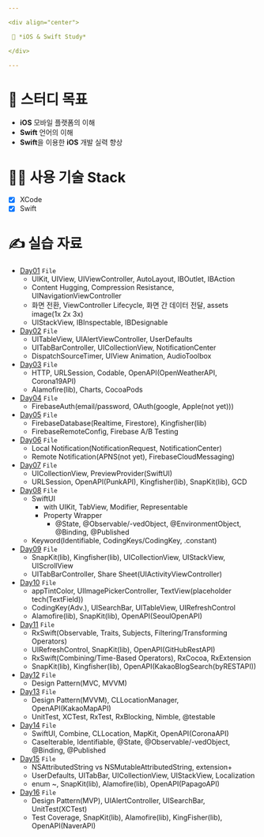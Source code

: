 ```yaml
---

<div align="center">

 💜 *iOS & Swift Study*

</div>

---
```


# 🧐 스터디 목표
- **iOS** 모바일 플랫폼의 이해  
- **Swift** 언어의 이해  
- **Swift**을 이용한 **iOS** 개발 실력 향상  

# 👨‍💻 사용 기술 Stack
- [x] XCode  
- [x] Swift  

# ✍️ 실습 자료
- [Day01](https://github.com/DCherish/iOS_N_Swift/tree/main/Day01) `File`  
  - UIKit, UIView, UIViewController, AutoLayout, IBOutlet, IBAction  
  - Content Hugging, Compression Resistance, UINavigationViewController  
  - 화면 전환, ViewController Lifecycle, 화면 간 데이터 전달, assets image(1x 2x 3x)  
  - UIStackView, IBInspectable, IBDesignable  
- [Day02](https://github.com/DCherish/iOS_N_Swift/tree/main/Day02) `File`  
  - UITableView, UIAlertViewController, UserDefaults  
  - UITabBarController, UICollectionView, NotificationCenter  
  - DispatchSourceTimer, UIView Animation, AudioToolbox  
- [Day03](https://github.com/DCherish/iOS_N_Swift/tree/main/Day03) `File`  
  - HTTP, URLSession, Codable, OpenAPI(OpenWeatherAPI, Corona19API)  
  - Alamofire(lib), Charts, CocoaPods  
- [Day04](https://github.com/DCherish/iOS_N_Swift/tree/main/Day04) `File`  
  - FirebaseAuth(email/password, OAuth(google, Apple(not yet)))  
- [Day05](https://github.com/DCherish/iOS_N_Swift/tree/main/Day05) `File`  
  - FirebaseDatabase(Realtime, Firestore), Kingfisher(lib)  
  - FirebaseRemoteConfig, Firebase A/B Testing  
- [Day06](https://github.com/DCherish/iOS_N_Swift/tree/main/Day06) `File`  
  - Local Notification(NotificationRequest, NotificationCenter)  
  - Remote Notification(APNS(not yet), FirebaseCloudMessaging)  
- [Day07](https://github.com/DCherish/iOS_N_Swift/tree/main/Day07) `File`  
  - UICollectionView, PreviewProvider(SwiftUI)  
  - URLSession, OpenAPI(PunkAPI), Kingfisher(lib), SnapKit(lib), GCD  
- [Day08](https://github.com/DCherish/iOS_N_Swift/tree/main/Day08) `File`  
  - SwiftUI  
    - with UIKit, TabView, Modifier, Representable  
    - Property Wrapper  
      - @State, @Observable/-vedObject, @EnvironmentObject, @Binding, @Published  
  - Keyword(Identifiable, CodingKeys/CodingKey, .constant)  
- [Day09](https://github.com/DCherish/iOS_N_Swift/tree/main/Day09) `File`  
  - SnapKit(lib), Kingfisher(lib), UICollectionView, UIStackView, UIScrollView  
  - UITabBarController, Share Sheet(UIActivityViewController)  
- [Day10](https://github.com/DCherish/iOS_N_Swift/tree/main/Day10) `File`  
  - appTintColor, UIImagePickerController, TextView(placeholder tech(TextField))  
  - CodingKey(Adv.), UISearchBar, UITableView, UIRefreshControl  
  - Alamofire(lib), SnapKit(lib), OpenAPI(SeoulOpenAPI)  
- [Day11](https://github.com/DCherish/iOS_N_Swift/tree/main/Day11) `File`  
  - RxSwift(Observable, Traits, Subjects, Filtering/Transforming Operators)  
  - UIRefreshControl, SnapKit(lib), OpenAPI(GitHubRestAPI)  
  - RxSwift(Combining/Time-Based Operators), RxCocoa, RxExtension  
  - SnapKit(lib), Kingfisher(lib), OpenAPI(KakaoBlogSearch(byRESTAPI))  
- [Day12](https://github.com/DCherish/iOS_N_Swift/tree/main/Day12) `File`  
  - Design Pattern(MVC, MVVM)  
- [Day13](https://github.com/DCherish/iOS_N_Swift/tree/main/Day13) `File`  
  - Design Pattern(MVVM), CLLocationManager, OpenAPI(KakaoMapAPI)  
  - UnitTest, XCTest, RxTest, RxBlocking, Nimble, @testable  
- [Day14](https://github.com/DCherish/iOS_N_Swift/tree/main/Day14) `File`  
  - SwiftUI, Combine, CLLocation, MapKit, OpenAPI(CoronaAPI)  
  - CaseIterable, Identifiable, @State, @Observable/-vedObject, @Binding, @Published  
- [Day15](https://github.com/DCherish/iOS_N_Swift/tree/main/Day15) `File`  
  - NSAttributedString vs NSMutableAttributedString, extension+  
  - UserDefaults, UITabBar, UICollectionView, UIStackView, Localization  
  - enum ~, SnapKit(lib), Alamofire(lib), OpenAPI(PapagoAPI)  
- [Day16](https://github.com/DCherish/iOS_N_Swift/tree/main/Day16) `File`  
  - Design Pattern(MVP), UIAlertController, UISearchBar, UnitTest(XCTest)  
  - Test Coverage, SnapKit(lib), Alamofire(lib), KingFisher(lib), OpenAPI(NaverAPI)  